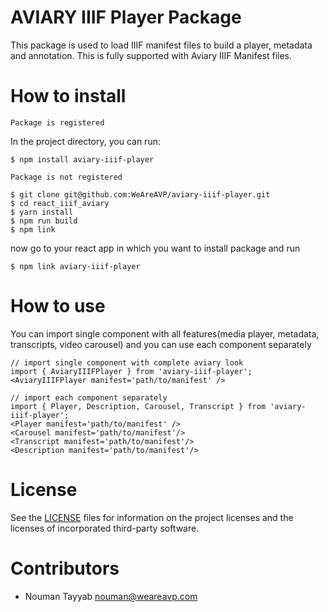 # AVIARY IIIF Player Package


This package is used to load IIIF manifest files to build a player, metadata and annotation. This is fully supported with Aviary IIIF Manifest files.

How to install
===

`Package is registered`

In the project directory, you can run:

```
$ npm install aviary-iiif-player
```


`Package is not registered`

```
$ git clone git@github.com:WeAreAVP/aviary-iiif-player.git
$ cd react_iiif_aviary
$ yarn install
$ npm run build
$ npm link
```

now go to your react app in which you want to install package and run

```
$ npm link aviary-iiif-player
```

How to use
===

You can import single component with all features(media player, metadata, transcripts, video carousel) and you can use each component separately

```
// import single component with complete aviary look
import { AviaryIIIFPlayer } from 'aviary-iiif-player';
<AviaryIIIFPlayer manifest='path/to/manifest' />
```

```
// import each component separately
import { Player, Description, Carousel, Transcript } from 'aviary-iiif-player';
<Player manifest='path/to/manifest' />
<Carousel manifest='path/to/manifest'/>
<Transcript manifest='path/to/manifest'/>
<Description manifest='path/to/manifest'/>
```


License
===
See the [LICENSE](LICENSE.md) files for information on the project licenses and the licenses of incorporated third-party software.


Contributors
=== 

 *  Nouman Tayyab nouman@weareavp.com
 

  
